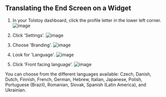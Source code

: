 ## Translating the End Screen on a Widget

1. In your Tolstoy dashboard, click the profile letter in the lower left corner.
   ![image](https://github.com/user-attachments/assets/846b6755-0c64-4d7f-be98-2ab9ad4c4c32)

2. Click 'Settings'.
   ![image](https://github.com/user-attachments/assets/c6f8ff3d-989d-4a2c-94af-553ae24eb9fb)

3. Choose 'Branding'.
   ![image](https://github.com/user-attachments/assets/88163854-0150-435b-97f1-789fe36129a8)

4. Look for 'Language'.
   ![image](https://github.com/user-attachments/assets/7c6dfaeb-63f3-48fb-be2d-e550282af2d0)

5. Click 'Front facing language'.
   ![image](https://github.com/user-attachments/assets/00b2ffa6-1636-4750-9bff-506acb389c73)

You can choose from the different languages available: Czech, Danish, Dutch, Finnish, French, German, Hebrew, Italian, Japanese, Polish, Portuguese (Brazil), Romanian, Slovak, Spanish (Latin America), and Ukrainian.
